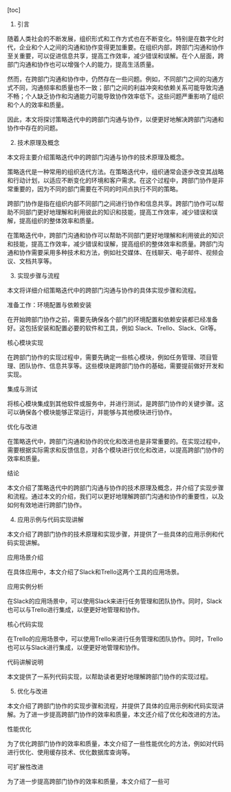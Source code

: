 
[toc]                    
                
                
1. 引言

随着人类社会的不断发展，组织形式和工作方式也在不断变化。特别是在数字化时代，企业和个人之间的沟通和协作变得更加重要。在组织内部，跨部门沟通和协作至关重要，可以促进信息共享，提高工作效率，减少错误和误解。在个人层面，跨部门沟通和协作也可以增强个人的能力，提高生活质量。

然而，在跨部门沟通和协作中，仍然存在一些问题。例如，不同部门之间的沟通方式不同，沟通频率和质量也不一致；部门之间的利益冲突和依赖关系可能导致沟通不畅；个人缺乏协作和沟通能力可能导致协作效率低下。这些问题严重影响了组织和个人的效率和质量。

因此，本文将探讨策略迭代中的跨部门沟通与协作，以便更好地解决跨部门沟通和协作中存在的问题。

2. 技术原理及概念

本文将主要介绍策略迭代中的跨部门沟通与协作的技术原理及概念。

策略迭代是一种常用的组织迭代方法。在策略迭代中，组织通常会逐步改变其战略和行动计划，以适应不断变化的环境和客户需求。在这个过程中，跨部门协作是非常重要的，因为不同的部门需要在不同的时间点执行不同的策略。

跨部门协作是指在组织内部不同部门之间进行协作和信息共享。跨部门协作可以帮助不同部门更好地理解和利用彼此的知识和技能，提高工作效率，减少错误和误解，提高组织的整体效率和质量。

在策略迭代中，跨部门沟通和协作可以帮助不同部门更好地理解和利用彼此的知识和技能，提高工作效率，减少错误和误解，提高组织的整体效率和质量。跨部门沟通和协作需要采用多种技术和方法，例如社交媒体、在线聊天、电子邮件、视频会议、文档共享等。

3. 实现步骤与流程

本文将详细介绍策略迭代中的跨部门沟通与协作的具体实现步骤和流程。

准备工作：环境配置与依赖安装

在开始跨部门协作之前，需要先确保各个部门的环境配置和依赖安装都已经准备好。这包括安装和配置必要的软件和工具，例如 Slack、Trello、Slack、Git等。

核心模块实现

在跨部门协作的实现过程中，需要先确定一些核心模块，例如任务管理、项目管理、团队协作、信息共享等。这些模块是跨部门协作的基础，需要提前做好开发和实现。

集成与测试

将核心模块集成到其他软件或服务中，并进行测试，是跨部门协作的关键步骤。这可以确保各个模块能够正常运行，并能够与其他模块进行协作。

优化与改进

在策略迭代中，跨部门沟通和协作的优化和改进也是非常重要的。在实现过程中，需要根据实际需求和反馈信息，对各个模块进行优化和改进，以提高跨部门协作的效率和质量。

结论

本文介绍了策略迭代中的跨部门沟通与协作的技术原理及概念，并介绍了实现步骤和流程。通过本文的介绍，我们可以更好地理解跨部门沟通和协作的重要性，以及如何有效地进行跨部门协作。

4. 应用示例与代码实现讲解

本文介绍了跨部门协作的技术原理和实现步骤，并提供了一些具体的应用示例和代码实现讲解。

应用场景介绍

在具体应用中，本文介绍了Slack和Trello这两个工具的应用场景。

应用实例分析

在Slack的应用场景中，可以使用Slack来进行任务管理和团队协作。同时，Slack也可以与Trello进行集成，以便更好地管理和协作。

核心代码实现

在Trello的应用场景中，可以使用Trello来进行任务管理和团队协作。同时，Trello也可以与Slack进行集成，以便更好地管理和协作。

代码讲解说明

本文提供了一系列代码实现，以帮助读者更好地理解跨部门协作的实现过程。

5. 优化与改进

本文介绍了跨部门协作的实现步骤和流程，并提供了具体的应用示例和代码实现讲解。为了进一步提高跨部门协作的效率和质量，本文还介绍了优化和改进的方法。

性能优化

为了优化跨部门协作的效率和质量，本文介绍了一些性能优化的方法，例如对代码进行优化、使用缓存技术、优化数据库查询等。

可扩展性改进

为了进一步提高跨部门协作的效率和质量，本文介绍了一些可

